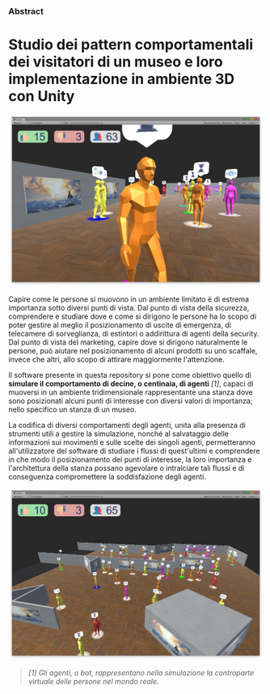 ### Abstract 
# Studio dei pattern comportamentali dei visitatori di un museo e loro implementazione in ambiente 3D con Unity

![Software di simulazione - Screen 1](https://github.com/Domenico-Esposito/project_m/blob/master/readme/assets/Simulazione_1.jpg?raw=true)

Capire come le persone si muovono in un ambiente limitato è di estrema importanza sotto diversi punti di vista. Dal punto di vista della sicurezza, comprendere e studiare dove e come si dirigono le persone ha lo scopo di poter gestire al meglio il posizionamento di uscite di emergenza, di telecamere di sorveglianza, di estintori o addirittura di agenti della security. Dal punto di vista del marketing, capire dove si dirigono naturalmente le persone, può aiutare nel posizionamento di alcuni prodotti su uno scaffale, invece che altri, allo scopo di attirare maggiormente l'attenzione.

Il software presente in questa repository si pone come obiettivo quello di **simulare il comportamento di decine, o centinaia, di agenti** _[1]_, capaci di muoversi in un ambiente tridimensionale rappresentante una stanza dove sono posizionati alcuni punti di interesse con diversi valori di importanza; nello specifico un stanza di un museo.

La codifica di diversi comportamenti degli agenti, unita alla presenza di strumenti utili a gestire la simulazione, nonché al salvataggio delle informazioni sui movimenti e sulle scelte dei singoli agenti, permetteranno all'utilizzatore del software di studiare i flussi di quest'ultimi e comprendere in che modo il posizionamento dei punti di interesse, la loro importanza e l'architettura della stanza possano agevolare o intralciare tali flussi e di conseguenza compromettere la soddisfazione degli agenti.

![Software di simulazione - Screen 2](https://github.com/Domenico-Esposito/project_m/blob/master/readme/assets/Simulazione_2.jpg?raw=true)

> _[1] Gli agenti, o bot, rappresentano nella simulazione la controparte virtuale delle persone nel mondo reale._
